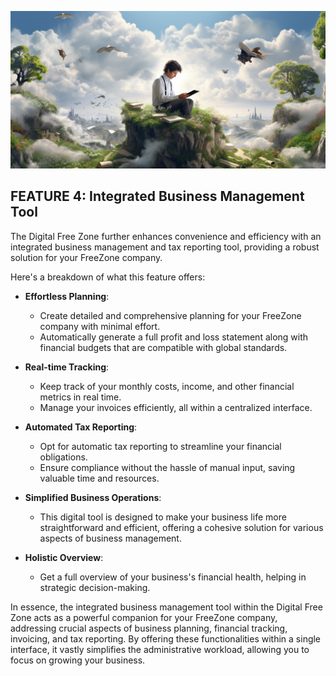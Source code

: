 ![](img/biz_mgmt.png)

## FEATURE 4: Integrated Business Management Tool

The Digital Free Zone further enhances convenience and efficiency with an integrated business management and tax reporting tool, providing a robust solution for your FreeZone company. 

Here's a breakdown of what this feature offers:

* **Effortless Planning**:
  * Create detailed and comprehensive planning for your FreeZone company with minimal effort.
  * Automatically generate a full profit and loss statement along with financial budgets that are compatible with global standards.

* **Real-time Tracking**:
  * Keep track of your monthly costs, income, and other financial metrics in real time.
  * Manage your invoices efficiently, all within a centralized interface.

* **Automated Tax Reporting**:
  * Opt for automatic tax reporting to streamline your financial obligations.
  * Ensure compliance without the hassle of manual input, saving valuable time and resources.

* **Simplified Business Operations**:
  * This digital tool is designed to make your business life more straightforward and efficient, offering a cohesive solution for various aspects of business management.

* **Holistic Overview**:
  * Get a full overview of your business's financial health, helping in strategic decision-making.

In essence, the integrated business management tool within the Digital Free Zone acts as a powerful companion for your FreeZone company, addressing crucial aspects of business planning, financial tracking, invoicing, and tax reporting. By offering these functionalities within a single interface, it vastly simplifies the administrative workload, allowing you to focus on growing your business.